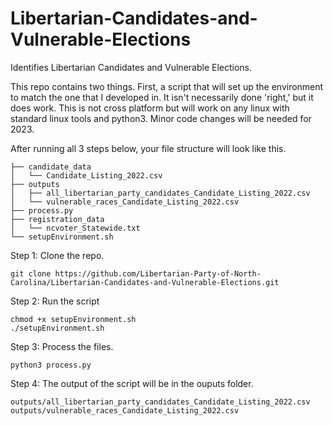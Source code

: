 # Libertarian-Candidates-and-Vulnerable-Elections
Identifies Libertarian Candidates and Vulnerable Elections. 

This repo contains two things. First, a script that will set up the environment to match the one that I developed in. It isn't necessarily done 'right,' but it does work. This is not cross platform but will work on any linux with standard linux tools and python3. Minor code changes will be needed for 2023.

After running all 3 steps below, your file structure will look like this.
```
├── candidate_data
│   └── Candidate_Listing_2022.csv
├── outputs
│   ├── all_libertarian_party_candidates_Candidate_Listing_2022.csv
│   └── vulnerable_races_Candidate_Listing_2022.csv
├── process.py
├── registration_data
│   └── ncvoter_Statewide.txt
└── setupEnvironment.sh
```

Step 1: Clone the repo.
```
git clone https://github.com/Libertarian-Party-of-North-Carolina/Libertarian-Candidates-and-Vulnerable-Elections.git
```
Step 2: Run the script 
```
chmod +x setupEnvironment.sh
./setupEnvironment.sh
```
Step 3: Process the files.
```
python3 process.py
```
Step 4: The output of the script will be in the ouputs folder.
```
outputs/all_libertarian_party_candidates_Candidate_Listing_2022.csv
outputs/vulnerable_races_Candidate_Listing_2022.csv
```

